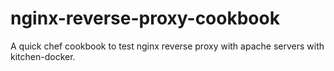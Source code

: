 # nginx-reverse-proxy-cookbook
A quick chef cookbook to test nginx reverse proxy with apache servers with kitchen-docker.
